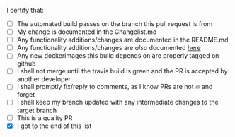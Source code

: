 <!--
Description is not required if the Changelist.md was updated properly.

Please check the following boxes faithfully.
-->

I certify that:
- [ ] The automated build passes on the branch this pull request is from
- [ ] My change is documented in the Changelist.md
- [ ] Any functionality additions/changes are documented in the README.md
- [ ] Any functionality additions/changes are _also_ documented [here](https://github.com/weaverplatform/weaver-docs/blob/master/pages/developers/reference/weaver-sdk-js.md "Weaver-docs")
- [ ] Any new dockerimages this build depends on are properly tagged on github
- [ ] I shall not merge until the travis build is green and the PR is accepted by
  another developer
- [ ] I shall promptly fix/reply to comments, as I know PRs are not :fire: and
  forget
- [ ] I shall keep my branch updated with any intermediate changes to the
  target branch
- [ ] This is a quality PR
- [x] I got to the end of this list
